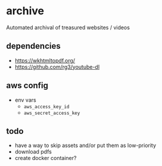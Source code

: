 # archive
Automated archival of treasured websites / videos

## dependencies

- https://wkhtmltopdf.org/
- https://github.com/rg3/youtube-dl

## aws config

- env vars
  - `aws_access_key_id`
  - `aws_secret_access_key`

## todo

- have a way to skip assets and/or put them as low-priority
- download pdfs
- create docker container?
